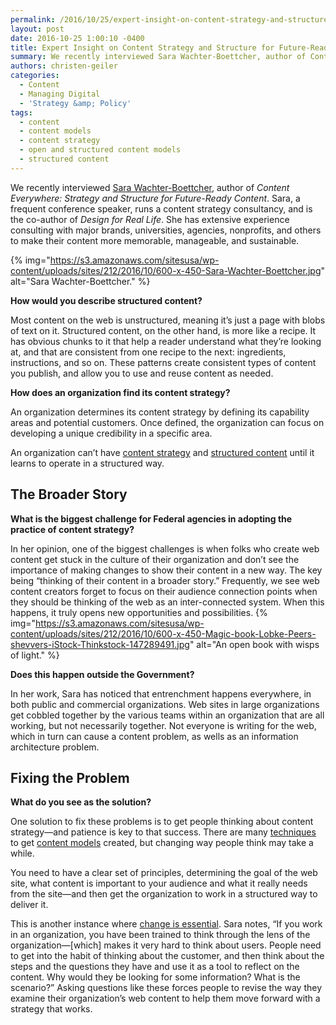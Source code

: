 ```yaml
---
permalink: /2016/10/25/expert-insight-on-content-strategy-and-structure-for-future-ready-content/
layout: post
date: 2016-10-25 1:00:10 -0400
title: Expert Insight on Content Strategy and Structure for Future-Ready Content
summary: We recently interviewed Sara Wachter-Boettcher, author of Content Everywhere\: Strategy and Structure for Future-Ready Content. Sara, a frequent conference speaker, runs a content strategy consultancy, and is the co-author of Design for Real Life. She has extensive experience consulting with major brands, universities, agencies, nonprofits, and others to make their content more memorable, manageable, and
authors: christen-geiler
categories:
  - Content
  - Managing Digital
  - 'Strategy &amp; Policy'
tags:
  - content
  - content models
  - content strategy
  - open and structured content models
  - structured content
---
```


We recently interviewed [Sara Wachter-Boettcher](http://www.sarawb.com/), author of _Content Everywhere: Strategy and Structure for Future-Ready Content_. Sara, a frequent conference speaker, runs a content strategy consultancy, and is the co-author of _Design for Real Life_. She has extensive experience consulting with major brands, universities, agencies, nonprofits, and others to make their content more memorable, manageable, and sustainable.

{% img="https://s3.amazonaws.com/sitesusa/wp-content/uploads/sites/212/2016/10/600-x-450-Sara-Wachter-Boettcher.jpg" alt="Sara Wachter-Boettcher." %}

**How would you describe structured content?**

Most content on the web is unstructured, meaning it’s just a page with blobs of text on it. Structured content, on the other hand, is more like a recipe. It has obvious chunks to it that help a reader understand what they’re looking at, and that are consistent from one recipe to the next: ingredients, instructions, and so on. These patterns create consistent types of content you publish, and allow you to use and reuse content as needed.

**How does an organization find its content strategy?**

An organization determines its content strategy by defining its capability areas and potential customers. Once defined, the organization can focus on developing a unique credibility in a specific area.

An organization can’t have [content strategy](https://www.WHATEVER/tag/content-strategy/) and [structured content](https://www.WHATEVER/tag/open-and-structured-content-models/) until it learns to operate in a structured way.

## The Broader Story

**What is the biggest challenge for Federal agencies in adopting the practice of content strategy?**

In her opinion, one of the biggest challenges is when folks who create web content get stuck in the culture of their organization and don&#8217;t see the importance of making changes to show their content in a new way. The key being “thinking of their content in a broader story.” Frequently, we see web content creators forget to focus on their audience connection points when they should be thinking of the web as an inter-connected system. When this happens, it truly opens new opportunities and possibilities. {% img="https://s3.amazonaws.com/sitesusa/wp-content/uploads/sites/212/2016/10/600-x-450-Magic-book-Lobke-Peers-shevvers-iStock-Thinkstock-147289491.jpg" alt="An open book with wisps of light." %} 

**Does this happen outside the Government?**

In her work, Sara has noticed that entrenchment happens everywhere, in both public and commercial organizations. Web sites in large organizations get cobbled together by the various teams within an organization that are all working, but not necessarily together. Not everyone is writing for the web, which in turn can cause a content problem, as wells as an information architecture problem.

## Fixing the Problem

**What do you see as the solution?**

One solution to fix these problems is to get people thinking about content strategy—and patience is key to that success. There are many [techniques](https://www.WHATEVER/2016/01/07/content-models-as-simple-as-pizza-pie/) to get [content models](https://www.WHATEVER/2016/05/05/how-to-create-portable-content-with-structured-content-models/) created, but changing way people think may take a while.

You need to have a clear set of principles, determining the goal of the web site, what content is important to your audience and what it really needs from the site—and then get the organization to work in a structured way to deliver it.

This is another instance where [change is essential](https://www.WHATEVER/2016/08/04/that-six-letter-word-change/). Sara notes, “If you work in an organization, you have been trained to think through the lens of the organization—[which] makes it very hard to think about users. People need to get into the habit of thinking about the customer, and then think about the steps and the questions they have and use it as a tool to reflect on the content. Why would they be looking for some information? What is the scenario?” Asking questions like these forces people to revise the way they examine their organization’s web content to help them move forward with a strategy that works.